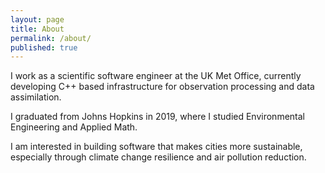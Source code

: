 ```yaml
---
layout: page
title: About
permalink: /about/
published: true
---
```


I work as a scientific software engineer at the UK Met Office, currently developing C++ based infrastructure for observation processing and data assimilation.

I graduated from Johns Hopkins in 2019, where I studied Environmental Engineering and Applied Math.

I am interested in building software that makes cities more sustainable, especially through climate change resilience and air pollution reduction.
